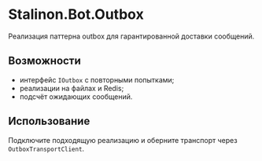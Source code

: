 # Stalinon.Bot.Outbox

Реализация паттерна outbox для гарантированной доставки сообщений.

## Возможности
- интерфейс `IOutbox` с повторными попытками;
- реализации на файлах и Redis;
- подсчёт ожидающих сообщений.

## Использование
Подключите подходящую реализацию и оберните транспорт через `OutboxTransportClient`.
